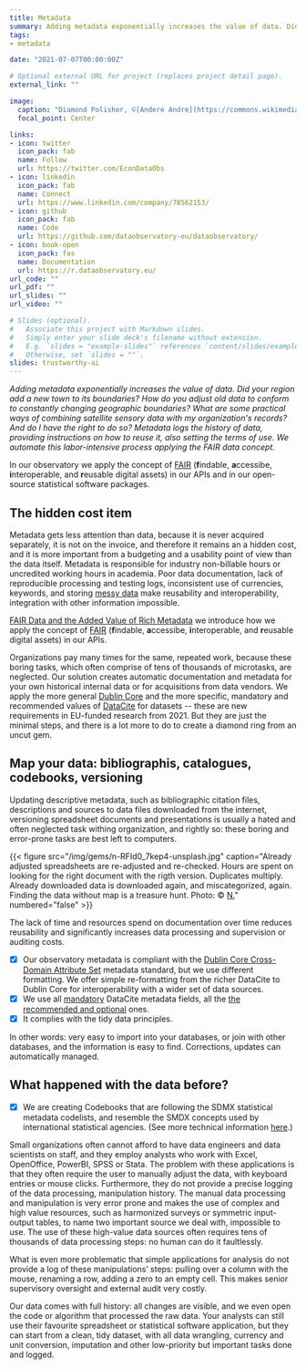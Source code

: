 ```yaml
---
title: Metadata
summary: Adding metadata exponentially increases the value of data. Did somebody already adjust old data to conform to constantly changing geographic boundaries? What are some practical ways of combining satellite sensory data with my organization's records? And do I have the right to do so? Metadata logs the history of data, providing instructions on how to reuse it, also setting the terms of use. We automate this labor-intensive process applying the FAIR data concept.
tags:
- metadata

date: "2021-07-07T00:00:00Z"

# Optional external URL for project (replaces project detail page).
external_link: ""

image:
  caption: "Diamond Polisher, ©[Andere Andre](https://commons.wikimedia.org/w/index.php?curid=4770037)"
  focal_point: Center

links:
- icon: twitter
  icon_pack: fab
  name: Follow
  url: https://twitter.com/EconDataObs
- icon: linkedin
  icon_pack: fab
  name: Connect
  url: https://www.linkedin.com/company/78562153/
- icon: github
  icon_pack: fab
  name: Code
  url: https://github.com/dataobservatory-eu/dataobservatory/
- icon: book-open
  icon_pack: fas
  name: Documentation
  url: https://r.dataobservatory.eu/
url_code: ""
url_pdf: ""
url_slides: ""
url_video: ""

# Slides (optional).
#   Associate this project with Markdown slides.
#   Simply enter your slide deck's filename without extension.
#   E.g. `slides = "example-slides"` references `content/slides/example-slides.md`.
#   Otherwise, set `slides = ""`.
slides: trustworthy-ai
---
```


*Adding metadata exponentially increases the value of data. Did your region add a new town to its boundaries? How do you adjust old data to conform to constantly changing geographic boundaries? What are some practical ways of combining satellite sensory data with my organization's records? And do I have the right to do so? Metadata logs the history of data, providing instructions on how to reuse it, also setting the terms of use. We automate this labor-intensive process applying the FAIR data concept.*

In our observatory we apply the concept of [FAIR](#FAIR) (**f**indable, **a**ccessibe, **i**nteroperable, and **r**eusable digital assets) in our APIs and in our open-source statistical software packages. 

## The hidden cost item

Metadata gets less attention than data, because it is never acquired separately, it is not on the invoice, and therefore it remains an a hidden cost, and it is more important from a budgeting and a usability point of view than the data itself. Metadata is responsible for industry non-billable hours or uncredited working hours in academia. Poor data documentation, lack of reproducible processing and testing logs, inconsistent use of currencies, keywords, and storing [messy data](#messy-data) make reusability and interoperability, integration with other information impossible. 

[FAIR Data and the Added Value of Rich Metadata](#FAIR-data) we introduce how we apply the concept of [FAIR](#FAIR) (**f**indable, **a**ccessibe, **i**nteroperable, and **r**eusable digital assets) in our APIs. 

Organizations pay many times for the same, repeated work, because these boring tasks, which often comprise of tens of thousands of microtasks, are neglected. Our solution creates automatic documentation and metadata for your own historical internal data or for acquisitions from data vendors. We apply the more general [Dublin Core](#Dublin-Core) and the more specific, mandatory and recommended values of [DataCite](#DataCite) for datasets -- these are new requirements in EU-funded research from 2021. But they are just the minimal steps, and there is a lot more to do to create a diamond ring from an uncut gem.

## Map your data: bibliographis, catalogues, codebooks, versioning

Updating descriptive metadata, such as bibliographic citation files, descriptions and sources to data files downloaded from the internet, versioning spreadsheet documents and presentations is usually a hated and often neglected task withing organization, and rightly so: these boring and error-prone tasks are best left to computers. 

{{< figure src="/img/gems/n-RFId0_7kep4-unsplash.jpg" caption="Already adjusted spreadsheets are re-adjusted and re-checked. Hours are spent on looking for the right document with the rigth version. Duplicates multiply. Already downloaded data is downloaded again, and miscategorized, again. Finding the data without map is a treasure hunt. Photo: © [N.](https://unsplash.com/photos/RFId0_7kep4?utm_source=unsplash)" numbered="false" >}}

The lack of time and resources spend on documentation over time reduces reusability and significantly increases data processing and supervision or auditing costs. 

- [x] Our observatory metadata is compliant with the [Dublin Core Cross-Domain Attribute Set](https://www.dublincore.org/specifications/dublin-core/cross-domain-attribute/) metadata standard, but we use different formatting. We offer simple re-formatting from the richer DataCite to Dublin Core for interoperability with a wider set of data sources.
- [x] We use all [mandatory](https://support.datacite.org/docs/datacite-metadata-schema-v44-mandatory-properties) DataCite metadata fields, all the [the recommended and optional](https://support.datacite.org/docs/datacite-metadata-schema-v44-recommended-and-optional-properties) ones. 
- [x] It complies with the tidy data principles.  

In other words: very easy to import into your databases, or join with other databases, and the information is easy to find.  Corrections, updates can automatically managed.


## What happened with the data before?

- [x] We are creating Codebooks that are following the SDMX statistical metadata codelists, and resemble the SMDX concepts used by international statistical agencies. (See more technical information [here](https://r.dataobservatory.eu/articles/codebook.html).)

Small organizations often cannot afford to have data engineers and data scientists on staff, and they employ analysts who work with Excel, OpenOffice, PowerBI, SPSS or Stata.  The problem with these applications is that they often require the user to manually adjust the data, with keyboard entries or mouse clicks.  Furthermore, they do not provide a precise logging of the data processing, manipulation history.
The manual data processing and manipulation is very error prone and makes the use of complex and high value resources, such as harmonized surveys or symmetric input-output tables, to name two important source we deal with, impossible to use.  The use of these high-value data sources often requires tens of thousands of data processing steps: no human can do it faultlessly.

What is even more problematic that simple applications for analysis do not provide a log of these manipulations’ steps: pulling over a column with the mouse, renaming a row, adding a zero to an empty cell. This makes senior supervisory oversight and external audit very costly. 

Our data comes with full history: all changes are visible, and we even open the code or algorithm that processed the raw data.  Your analysts can still use their favourite spreadsheet or statistical software application, but they can start from a clean, tidy dataset, with all data wrangling, currency and unit conversion, imputation and other low-priority but important tasks done and logged.

